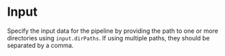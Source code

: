 # Input

Specify the input data for the pipeline by providing the path to one or more directories using `input.dirPaths`.  If using multiple paths, they should be separated by a comma.

